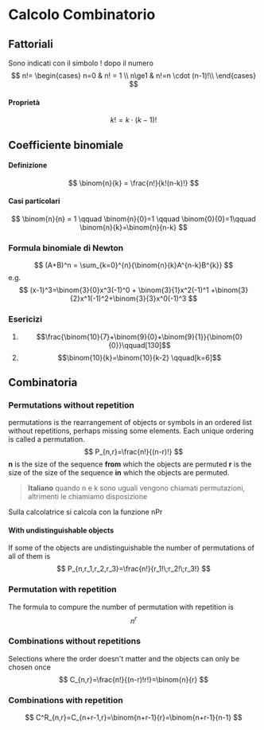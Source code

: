 # Calcolo Combinatorio
<!-- toc -->
## Fattoriali
Sono indicati con il simbolo ! dopo il numero
$$
n!=
\begin{cases}
	n=0 & n! = 1 \\
	n\ge1 & n!=n \cdot (n-1)!\\
\end{cases}
$$
#### Proprietà
$$
k!=k\cdot(k-1)!
$$
## Coefficiente binomiale
#### Definizione
$$
\binom{n}{k} = \frac{n!}{k!(n-k)!}
$$
#### Casi particolari
$$
\binom{n}{n} = 1 \qquad \binom{n}{0}=1 \qquad \binom{0}{0}=1\qquad
\binom{n}{k}=\binom{n}{n-k}
$$

### Formula binomiale di Newton
$$
(A+B)^n = \sum_{k=0}^{n}{\binom{n}{k}A^{n-k}B^{k}}
$$
e.g.
$$
(x-1)^3=\binom{3}{0}x^3(-1)^0 + \binom{3}{1}x^2(-1)^1 +\binom{3}{2}x^1(-1)^2+\binom{3}{3}x^0(-1)^3
$$

### Esericizi
 1. $$\frac{\binom{10}{7}+\binom{9}{0}+\binom{9}{1}}{\binom{0}{0}}\qquad[130]$$
 2. $$\binom{10}{k}=\binom{10}{k-2} \qquad[k=6]$$

## Combinatoria
### Permutations without repetition
permutations is the rearrangement of objects or symbols in an ordered list without repetitions, perhaps missing some elements. Each unique ordering is called a permutation.
$$
P_{n,r}=\frac{n!}{(n-r)!}
$$
**n** is the size of the sequence **from** which the objects are permuted
**r** is the size of the size of the sequence **in** which the objects are permuted.
>**Italiano**
>quando n e k sono uguali vengono chiamati permutazioni, altrimenti le chiamiamo disposizione

Sulla calcolatrice si calcola con la funzione nPr
#### With undistinguishable objects
If some of the objects are undistinguishable the number of permutations of all of them is
$$
P_{n,r_1,r_2,r_3}=\frac{n!}{r_1!\;r_2!\;r_3!}
$$
### Permutation with repetition
The formula to compure the number of permutation with repetition is
$$
n^r
$$
### Combinations without repetitions
Selections where the order doesn't matter and the objects can only be chosen once
$$
C_{n,r}=\frac{n!}{(n-r)!r!}=\binom{n}{r}
$$

### Combinations with repetition
$$
C^R_{n,r}=C_{n+r-1,r}=\binom{n+r-1}{r}=\binom{n+r-1}{n-1}
$$
